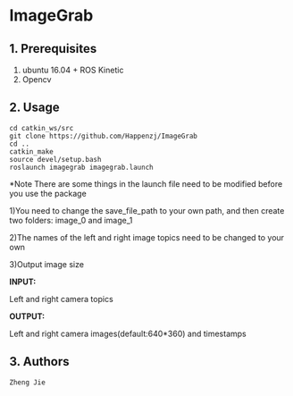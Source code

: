 # ImageGrab

## 1. Prerequisites

   1) ubuntu 16.04 + ROS Kinetic
   2) Opencv

## 2. Usage

    cd catkin_ws/src
    git clone https://github.com/Happenzj/ImageGrab
    cd ..
    catkin_make
    source devel/setup.bash
    roslaunch imagegrab imagegrab.launch
    
*Note There are some things in the launch file need to be modified before you use the package

1)You need to change the save_file_path to your own path, and then create two folders: image_0 and image_1

2)The names of the left and right image topics need to be changed to your own

3)Output image size

__INPUT:__

Left and right camera topics

__OUTPUT:__

Left and right camera images(default:640*360) and timestamps

## 3. Authors
    Zheng Jie





